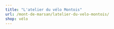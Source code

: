```yaml
---
title: "L'atelier du vélo Montois"
url: /mont-de-marsan/latelier-du-velo-montois/
shop: vélo
---
```

